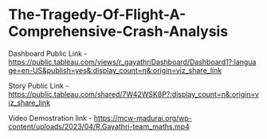 # The-Tragedy-Of-Flight-A-Comprehensive-Crash-Analysis


Dashboard Public Link - https://public.tableau.com/views/r_gayathriDashboard/Dashboard1?:language=en-US&publish=yes&:display_count=n&:origin=viz_share_link

Story Public Link - https://public.tableau.com/shared/7W42WSK8P?:display_count=n&:origin=viz_share_link

Video Demostration link - https://mcw-madurai.org/wp-content/uploads/2023/04/R.Gayathri-team_maths.mp4
